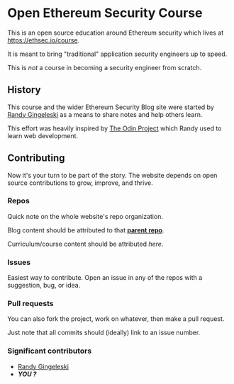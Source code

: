 # Open Ethereum Security Course

This is an open source education around Ethereum security which lives at https://ethsec.io/course.

It is meant to bring "traditional" application security engineers up to speed.

This is *not* a course in becoming a security engineer from scratch.

## History

This course and the wider Ethereum Security Blog site were started by [Randy Gingeleski](https://github.com/gingeleski) as a means to share notes and help others learn.

This effort was heavily inspired by [The Odin Project](https://github.com/theodinproject) which Randy used to learn web development.

## Contributing

Now it's your turn to be part of the story. The website depends on open source contributions to grow, improve, and thrive.

### Repos

Quick note on the whole website's repo organization.

Blog content should be attributed to that [**parent repo**](https://github.com/ethereumsec/ethereumsec.github.io).

Curriculum/course content should be attributed *here*.

### Issues

Easiest way to contribute. Open an issue in any of the repos with a suggestion, bug, or idea.

### Pull requests

You can also fork the project, work on whatever, then make a pull request.

Just note that all commits should (ideally) link to an issue number.

### Significant contributors

- [Randy Gingeleski](https://github.com/gingeleski)
- <i style="font-weight:bold">YOU ?</i>
